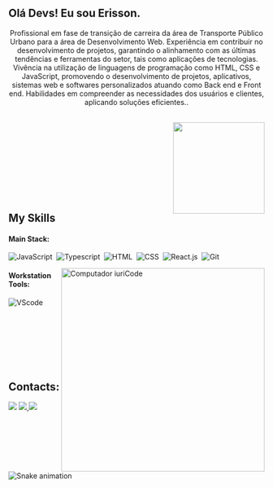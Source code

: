 ## Olá Devs! Eu sou Erisson.


<p align="center">Profissional em fase de transição de carreira da área de Transporte Público Urbano para a área de Desenvolvimento Web. Experiência em contribuir no desenvolvimento de projetos, garantindo o alinhamento com as últimas tendências e ferramentas do setor, tais como aplicações de tecnologias. Vivência na utilização de linguagens de programação como HTML, CSS e JavaScript, promovendo o desenvolvimento de projetos, aplicativos, sistemas web e softwares personalizados atuando como Back end e Front end. Habilidades em compreender as necessidades dos usuários e clientes, aplicando soluções eficientes..</p>&nbsp;

<div>
  
 
  <img align="right" height="180em" src="https://github-readme-stats.vercel.app/api/top-langs/?username=Erisson10&layout=compact&langs_count=16&theme=great-gatsby"/>
</div>
 
 &nbsp;
 &nbsp;

<br>
<br>
<br>
<br>
<br>
<br>

## My Skills

#### Main Stack:


![JavaScript](https://img.shields.io/badge/JavaScript-F7DF1E?style=for-the-badge&logo=javascript&logoColor=black)&nbsp;
![Typescript](https://img.shields.io/badge/TypeScript-007ACC?style=for-the-badge&logo=typescript&logoColor=white)&nbsp;
![HTML](https://img.shields.io/badge/HTML5-E34F26?style=for-the-badge&logo=html5&logoColor=white)&nbsp;
![CSS](https://img.shields.io/badge/CSS3-1572B6?style=for-the-badge&logo=css3&logoColor=white)&nbsp;
![React.js](https://img.shields.io/badge/React-20232A?style=for-the-badge&logo=react&logoColor=61DAFB)&nbsp;
![Git](https://img.shields.io/badge/GIT-E44C30?style=for-the-badge&logo=git&logoColor=white)&nbsp;


<img src="https://raw.githubusercontent.com/MicaelliMedeiros/micaellimedeiros/master/image/computer-illustration.png" min-width="400px" max-width="400px" width="400px" align="right" alt="Computador iuriCode">


#### Workstation Tools:

![VScode](https://img.shields.io/badge/vscode-4285F4?style=for-the-badge&logo=vscode&logoColor=white)&nbsp;

&nbsp;
&nbsp;
<br>
<br>
<br>
<br>
<br>
<br>

## Contacts:

<div> 
  <a href="https://www.linkedin.com/in/erisson-de-oliveira" target="_blank"><img src="https://img.shields.io/badge/-LinkedIn-%230077B5?style=for-the-badge&logo=linkedin&logoColor=white" target="_blank"></a> 
<a href="https://www.instagram.com/erissong3" target="_blank"><img src="https://img.shields.io/badge/-Instagram-%23E4405F?style=for-the-badge&logo=instagram&logoColor=white">
</a>
<a href = "mailto:contato.erissonvelame@gmail.com"> <img src="https://img.shields.io/badge/-Gmail-%23333?style=for-the-badge&logo=gmail&logoColor=white" target="_blank"></a>


![Snake animation](https://github.com/LuigiGF/LuigiGF/blob/output/github-contribution-grid-snake.svg)
